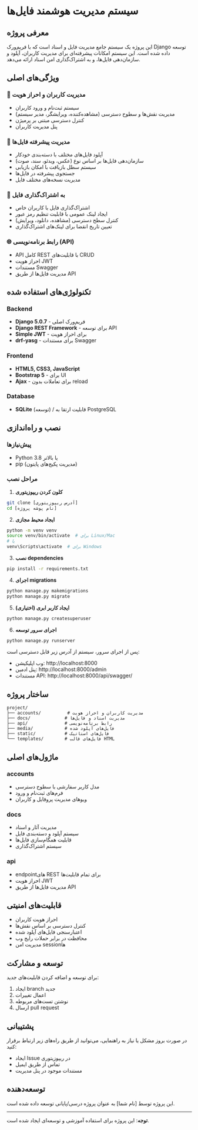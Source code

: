 # سیستم مدیریت هوشمند فایل‌ها

## معرفی پروژه

این پروژه یک سیستم جامع مدیریت فایل و اسناد است که با فریم‌ورک Django توسعه داده شده است. این سیستم امکانات پیشرفته‌ای برای مدیریت کاربران، آپلود و سازمان‌دهی فایل‌ها، و به اشتراک‌گذاری امن اسناد ارائه می‌دهد.

## ویژگی‌های اصلی

### 🔐 مدیریت کاربران و احراز هویت
- سیستم ثبت‌نام و ورود کاربران
- مدیریت نقش‌ها و سطوح دسترسی (مشاهده‌کننده، ویرایشگر، مدیر سیستم)
- کنترل دسترسی مبتنی بر پرمیژن
- پنل مدیریت کاربران

### 📁 مدیریت پیشرفته فایل‌ها
- آپلود فایل‌های مختلف با دسته‌بندی خودکار
- سازمان‌دهی فایل‌ها بر اساس نوع (عکس، ویدئو، سند، صوت)
- سیستم سطل بازیافت با امکان بازیابی
- جستجوی پیشرفته در فایل‌ها
- مدیریت نسخه‌های مختلف فایل

### 🤝 به اشتراک‌گذاری فایل
- اشتراک‌گذاری فایل با کاربران خاص
- ایجاد لینک عمومی با قابلیت تنظیم رمز عبور
- کنترل سطح دسترسی (مشاهده، دانلود، ویرایش)
- تعیین تاریخ انقضا برای لینک‌های اشتراک‌گذاری

### 🌐 رابط برنامه‌نویسی (API)
- API کامل REST با قابلیت‌های CRUD
- احراز هویت JWT
- مستندات Swagger
- مدیریت فایل‌ها از طریق API

## تکنولوژی‌های استفاده شده

### Backend
- **Django 5.0.7** - فریم‌ورک اصلی
- **Django REST Framework** - برای توسعه API
- **Simple JWT** - برای احراز هویت
- **drf-yasg** - برای مستندات Swagger

### Frontend
- **HTML5, CSS3, JavaScript**
- **Bootstrap 5** - برای UI
- **Ajax** - برای تعاملات بدون reload

### Database
- **SQLite** (توسعه) / قابلیت ارتقا به PostgreSQL

## نصب و راه‌اندازی

### پیش‌نیازها
- Python 3.8 یا بالاتر
- pip (مدیریت پکیج‌های پایتون)

### مراحل نصب

1. **کلون کردن ریپوزیتوری**
```bash
git clone [آدرس ریپوزیتوری]
cd [نام پوشه پروژه]
```

2. **ایجاد محیط مجازی**
```bash
python -m venv venv
source venv/bin/activate  # برای Linux/Mac
# یا
venv\Scripts\activate  # برای Windows
```

3. **نصب dependencies**
```bash
pip install -r requirements.txt
```

4. **اجرای migrations**
```bash
python manage.py makemigrations
python manage.py migrate
```

5. **ایجاد کاربر ابری (اختیاری)**
```bash
python manage.py createsuperuser
```

6. **اجرای سرور توسعه**
```bash
python manage.py runserver
```

پس از اجرای سرور، سیستم از آدرس زیر قابل دسترسی است:
- وب اپلیکیشن: http://localhost:8000
- پنل ادمین: http://localhost:8000/admin
- مستندات API: http://localhost:8000/api/swagger/

## ساختار پروژه

```
project/
├── accounts/          # مدیریت کاربران و احراز هویت
├── docs/             # مدیریت اسناد و فایل‌ها
├── api/              # رابط برنامه‌نویسی
├── media/            # فایل‌های آپلود شده
├── static/           # فایل‌های استاتیک
└── templates/        # فایل‌های قالب HTML
```

## ماژول‌های اصلی

### accounts
- مدل کاربر سفارشی با سطوح دسترسی
- فرم‌های ثبت‌نام و ورود
- ویوهای مدیریت پروفایل و کاربران

### docs
- مدیریت آثار و اسناد
- سیستم آپلود و دسته‌بندی فایل
- قابلیت همگام‌سازی فایل‌ها
- سیستم اشتراک‌گذاری

### api
- endpointهای REST برای تمام قابلیت‌ها
- احراز هویت JWT
- مدیریت فایل‌ها از طریق API

## قابلیت‌های امنیتی

- احراز هویت کاربران
- کنترل دسترسی بر اساس نقش‌ها
- اعتبارسنجی فایل‌های آپلود شده
- محافظت در برابر حملات رایج وب
- مدیریت امن sessionها

## توسعه و مشارکت

برای توسعه و اضافه کردن قابلیت‌های جدید:

1. ایجاد branch جدید
2. اعمال تغییرات
3. نوشتن تست‌های مربوطه
4. ارسال pull request

## پشتیبانی

در صورت بروز مشکل یا نیاز به راهنمایی، می‌توانید از طریق راه‌های زیر ارتباط برقرار کنید:

- ایجاد Issue در ریپوزیتوری
- تماس از طریق ایمیل
- مستندات موجود در پنل مدیریت

## توسعه‌دهنده

این پروژه توسط [نام شما] به عنوان پروژه درسی/پایانی توسعه داده شده است.

---
**توجه**: این پروژه برای استفاده آموزشی و توسعه‌ای ایجاد شده است.
